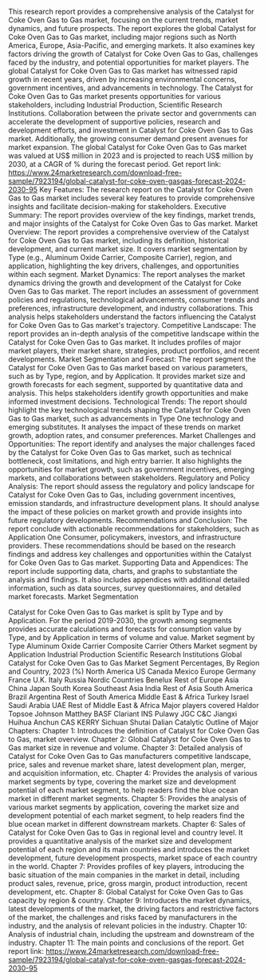 This research report provides a comprehensive analysis of the Catalyst for Coke Oven Gas to Gas market, focusing on the current trends, market dynamics, and future prospects. The report explores the global Catalyst for Coke Oven Gas to Gas market, including major regions such as North America, Europe, Asia-Pacific, and emerging markets. It also examines key factors driving the growth of Catalyst for Coke Oven Gas to Gas, challenges faced by the industry, and potential opportunities for market players.
The global Catalyst for Coke Oven Gas to Gas market has witnessed rapid growth in recent years, driven by increasing environmental concerns, government incentives, and advancements in technology. The Catalyst for Coke Oven Gas to Gas market presents opportunities for various stakeholders, including Industrial Production, Scientific Research Institutions. Collaboration between the private sector and governments can accelerate the development of supportive policies, research and development efforts, and investment in Catalyst for Coke Oven Gas to Gas market. Additionally, the growing consumer demand present avenues for market expansion.
The global Catalyst for Coke Oven Gas to Gas market was valued at US$ million in 2023 and is projected to reach US$ million by 2030, at a CAGR of % during the forecast period.
Get report link: https://www.24marketresearch.com/download-free-sample/7923194/global-catalyst-for-coke-oven-gasgas-forecast-2024-2030-95
Key Features:
The research report on the Catalyst for Coke Oven Gas to Gas market includes several key features to provide comprehensive insights and facilitate decision-making for stakeholders.
Executive Summary: The report provides overview of the key findings, market trends, and major insights of the Catalyst for Coke Oven Gas to Gas market.
Market Overview: The report provides a comprehensive overview of the Catalyst for Coke Oven Gas to Gas market, including its definition, historical development, and current market size. It covers market segmentation by Type (e.g., Aluminum Oxide Carrier, Composite Carrier), region, and application, highlighting the key drivers, challenges, and opportunities within each segment.
Market Dynamics: The report analyses the market dynamics driving the growth and development of the Catalyst for Coke Oven Gas to Gas market. The report includes an assessment of government policies and regulations, technological advancements, consumer trends and preferences, infrastructure development, and industry collaborations. This analysis helps stakeholders understand the factors influencing the Catalyst for Coke Oven Gas to Gas market's trajectory.
Competitive Landscape: The report provides an in-depth analysis of the competitive landscape within the Catalyst for Coke Oven Gas to Gas market. It includes profiles of major market players, their market share, strategies, product portfolios, and recent developments.
Market Segmentation and Forecast: The report segment the Catalyst for Coke Oven Gas to Gas market based on various parameters, such as by Type, region, and by Application. It provides market size and growth forecasts for each segment, supported by quantitative data and analysis. This helps stakeholders identify growth opportunities and make informed investment decisions.
Technological Trends: The report should highlight the key technological trends shaping the Catalyst for Coke Oven Gas to Gas market, such as advancements in Type One technology and emerging substitutes. It analyses the impact of these trends on market growth, adoption rates, and consumer preferences.
Market Challenges and Opportunities: The report identify and analyses the major challenges faced by the Catalyst for Coke Oven Gas to Gas market, such as technical bottleneck, cost limitations, and high entry barrier. It also highlights the opportunities for market growth, such as government incentives, emerging markets, and collaborations between stakeholders.
Regulatory and Policy Analysis: The report should assess the regulatory and policy landscape for Catalyst for Coke Oven Gas to Gas, including government incentives, emission standards, and infrastructure development plans. It should analyse the impact of these policies on market growth and provide insights into future regulatory developments.
Recommendations and Conclusion: The report conclude with actionable recommendations for stakeholders, such as Application One Consumer, policymakers, investors, and infrastructure providers. These recommendations should be based on the research findings and address key challenges and opportunities within the Catalyst for Coke Oven Gas to Gas market.
Supporting Data and Appendices: The report include supporting data, charts, and graphs to substantiate the analysis and findings. It also includes appendices with additional detailed information, such as data sources, survey questionnaires, and detailed market forecasts.
Market Segmentation

Catalyst for Coke Oven Gas to Gas market is split by Type and by Application. For the period 2019-2030, the growth among segments provides accurate calculations and forecasts for consumption value by Type, and by Application in terms of volume and value.
Market segment by Type
Aluminum Oxide Carrier
Composite Carrier
Others
Market segment by Application
Industrial Production
Scientific Research Institutions
Global Catalyst for Coke Oven Gas to Gas Market Segment Percentages, By Region and Country, 2023 (%)
North America
US
Canada
Mexico
Europe
Germany
France
U.K.
Italy
Russia
Nordic Countries
Benelux
Rest of Europe
Asia
China
Japan
South Korea
Southeast Asia
India
Rest of Asia
South America
Brazil
Argentina
Rest of South America
Middle East & Africa
Turkey
Israel
Saudi Arabia
UAE
Rest of Middle East & Africa
Major players covered
Haldor Topsoe
Johnson Matthey
BASF
Clariant
INS Pulawy
JGC C&C
Jiangxi Huihua
Anchun
CAS KERRY
Sichuan Shutai
Dalian Catalytic
Outline of Major Chapters:
Chapter 1: Introduces the definition of Catalyst for Coke Oven Gas to Gas, market overview.
Chapter 2: Global Catalyst for Coke Oven Gas to Gas market size in revenue and volume.
Chapter 3: Detailed analysis of Catalyst for Coke Oven Gas to Gas manufacturers competitive landscape, price, sales and revenue market share, latest development plan, merger, and acquisition information, etc.
Chapter 4: Provides the analysis of various market segments by type, covering the market size and development potential of each market segment, to help readers find the blue ocean market in different market segments.
Chapter 5: Provides the analysis of various market segments by application, covering the market size and development potential of each market segment, to help readers find the blue ocean market in different downstream markets.
Chapter 6: Sales of Catalyst for Coke Oven Gas to Gas in regional level and country level. It provides a quantitative analysis of the market size and development potential of each region and its main countries and introduces the market development, future development prospects, market space of each country in the world.
Chapter 7: Provides profiles of key players, introducing the basic situation of the main companies in the market in detail, including product sales, revenue, price, gross margin, product introduction, recent development, etc.
Chapter 8: Global Catalyst for Coke Oven Gas to Gas capacity by region & country.
Chapter 9: Introduces the market dynamics, latest developments of the market, the driving factors and restrictive factors of the market, the challenges and risks faced by manufacturers in the industry, and the analysis of relevant policies in the industry.
Chapter 10: Analysis of industrial chain, including the upstream and downstream of the industry.
Chapter 11: The main points and conclusions of the report.
Get report link: https://www.24marketresearch.com/download-free-sample/7923194/global-catalyst-for-coke-oven-gasgas-forecast-2024-2030-95
